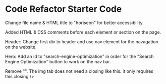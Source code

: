 # Code Refactor Starter Code
Change file name & HTML title to "horiseon" for better accessibility.

Added HTML & CSS comments before each element or section on the page.

Header:
Change first div to header and use nav element for the navagation on the website.


Hero:
Add an id to "search-engine-optimization" in order for the "Search Engine Optimization" button to work on the nav bar.

Remove "</img>". The img tab does not need a closing like this. It only requires this closing />

